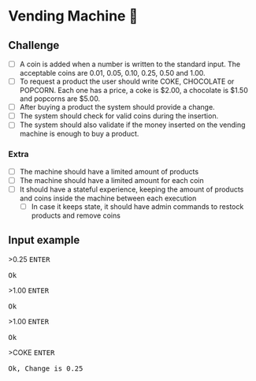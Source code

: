 # Vending Machine 💸

## Challenge

- [ ] A coin is added when a number is written to the standard input. The acceptable coins are 0.01, 0.05, 0.10, 0.25, 0.50 and 1.00.
- [ ] To request a product the user should write COKE, CHOCOLATE or POPCORN. Each one has a price, a coke is $2.00, a chocolate is $1.50 and popcorns are $5.00.
- [ ] After buying a product the system should provide a change.
- [ ] The system should check for valid coins during the insertion.
- [ ] The system should also validate if the money inserted on the vending machine is enough to buy a product.

### Extra

- [ ] The machine should have a limited amount of products
- [ ] The machine should have a limited amount for each coin
- [ ] It should have a stateful experience, keeping the amount of products and coins inside the machine between each execution
  - [ ] In case it keeps state, it should have admin commands to restock products and remove coins 

## Input example

\>0.25 <kbd>ENTER</kdb>  
<br/>
Ok

\>1.00 <kbd>ENTER</kdb>  
<br/>
Ok

\>1.00 <kbd>ENTER</kdb>  
<br/>
Ok

\>COKE <kbd>ENTER</kdb>  
<br/>
Ok, Change is 0.25

